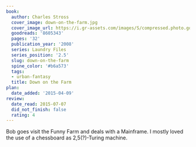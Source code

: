```yaml
---
book:
  author: Charles Stross
  cover_image: down-on-the-farm.jpg
  cover_image_url: https://i.gr-assets.com/images/S/compressed.photo.goodreads.com/books/1328341796l/8605343.jpg
  goodreads: '8605343'
  pages: '32'
  publication_year: '2008'
  series: Laundry Files
  series_position: '2.5'
  slug: down-on-the-farm
  spine_color: '#b6a573'
  tags:
  - urban-fantasy
  title: Down on the Farm
plan:
  date_added: '2015-04-09'
review:
  date_read: 2015-07-07
  did_not_finish: false
  rating: 4
---
```


Bob goes visit the Funny Farm and deals with a Mainframe. I mostly loved the use of a chessboard as 2,5(?)-Turing machine.
